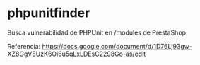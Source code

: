 # phpunitfinder
 Busca vulnerabilidad de PHPUnit en /modules de PrestaShop
 
 Referencia: https://docs.google.com/document/d/1D76Lj93gw-XZ8GgV8UzK6Oi6u5qLxLDEsC2298Go-as/edit
